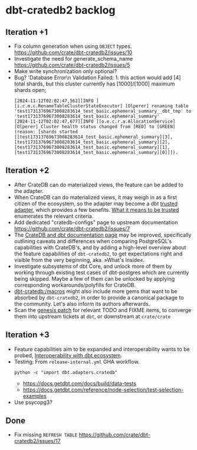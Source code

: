 # dbt-cratedb2 backlog

## Iteration +1
- Fix column generation when using `OBJECT` types.
  https://github.com/crate/dbt-cratedb2/issues/10
- Investigate the need for generate_schema_name
  https://github.com/crate/dbt-cratedb2/issues/5
- Make write synchronization only optional?
- Bug? 'Database Error\n  Validation Failed: 1: this action would add [4] total shards, but this cluster currently has [1000]/[1000] maximum shards open;
  ```
  [2024-11-12T02:02:47,562][INFO ][i.c.m.c.RenameTableClusterStateExecutor] [Olperer] renaming table 'test17313769673008283614_test_basic.ephemeral_summary__dbt_tmp' to 'test17313769673008283614_test_basic.ephemeral_summary'
  [2024-11-12T02:02:47,677][INFO ][o.e.c.r.a.AllocationService] [Olperer] Cluster health status changed from [RED] to [GREEN] (reason: [shards started [[test17313769673008283614_test_basic.ephemeral_summary][3], [test17313769673008283614_test_basic.ephemeral_summary][2], [test17313769673008283614_test_basic.ephemeral_summary][1], [test17313769673008283614_test_basic.ephemeral_summary][0]]]).
  ```

## Iteration +2
- After CrateDB can do materialized views, the feature can be added to the adapter.
- When CrateDB can do materialized views, it may weigh in as a first citizen of the
  ecosystem, so the adapter may become a dbt [trusted adapter], which provides a few
  benefits. [What it means to be trusted] enumerates the relevant criteria.
- Add dedicated "cratedb-configs" page to upstream documentation
  https://github.com/crate/dbt-cratedb2/issues/7
- The [CrateDB and dbt documentation page] may be improved, specifically outlining
  caveats and differences when comparing PostgreSQL's capabilities with CrateDB's,
  and by adding a high-level overview about the feature capabilities of `dbt-cratedb2`,
  to get expectations right and visible from the very beginning, aka. »What's Inside«.
- Investigate subsystems of dbt Core, and unlock more of them by working through
  existing test cases of dbt-postgres which are currently being skipped. Maybe a
  few of them can be unlocked by applying corresponding workarounds/polyfills
  for CrateDB.
- [dbt-cratedb:/macros] might also include more gems that want to be absorbed by
  `dbt-cratedb2`, in order to provide a canonical package to the community.
  Let's also inform its authors afterwards.
- Scan the [genesis patch] for relevant TODO and FIXME items, to converge
  them into upstream tickets at `dbt`, or downstream at `crate/crate`

## Iteration +3
- Feature capabilities aim to be expanded and interoperability wants to be probed,
  [Interoperability with dbt ecosystem].
- Testing: From `release-internal.yml` GHA workflow.
  ```shell
  python -c "import dbt.adapters.cratedb"
  ```
  - https://docs.getdbt.com/docs/build/data-tests
  - https://docs.getdbt.com/reference/node-selection/test-selection-examples
- Use psycopg3?

## Done
- Fix missing `REFRESH TABLE`
  https://github.com/crate/dbt-cratedb2/issues/17


[CrateDB and dbt documentation page]: https://cratedb.com/docs/guide/integrate/dbt/
[dbt-cratedb:/macros]: https://github.com/crate-workbench/dbt-cratedb/tree/main/dbt/include/cratedbadapter/macros
[genesis patch]: https://github.com/crate-workbench/dbt-cratedb2/pull/2
[Interoperability with dbt ecosystem]: https://github.com/crate/dbt-cratedb2/discussions/18
[trusted adapter]: https://docs-getdbt-com-git-fork-crate-workbench-cratedb-dbt-labs.vercel.app/docs/trusted-adapters
[What it means to be trusted]: https://docs-getdbt-com-git-fork-crate-workbench-cratedb-dbt-labs.vercel.app/guides/adapter-creation#what-it-means-to-be-trusted
